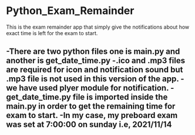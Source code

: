 # Python_Exam_Remainder
This is the exam remainder app that simply give the notifications about how exact time is left for the exam to start.

-There are two python  files one is main.py and another is get_date_time.py
-.ico and .mp3 files are required for icon and notification sound but .mp3 file is not used in this version of the app.
-we have used plyer module for notification.
-get_date_time.py file is imported inside the main.py in order to get the remaining time for exam to start.
-In my case, my preboard exam was set at 7:00:00 on sunday i.e, 2021/11/14
-
